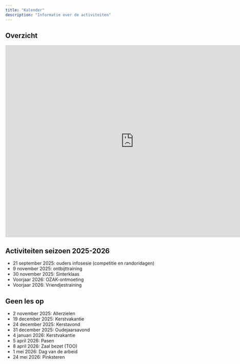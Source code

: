 ```yaml
---
title: "Kalender"
description: "Informatie over de activiteiten"
---
```


## Overzicht

<iframe 
  src="https://calendar.google.com/calendar/embed?showTitle=0&showDate=0&showPrint=0&showCalendars=0&showTz=0&mode=AGENDA&height=600&wkst=1&bgcolor=%23FFFFFF&src=judo.oosterzele%40gmail.com&color=%232952A3&ctz=Europe%2FBrussels" 
  style="border: 0" 
  width="800" 
  height="600" 
  frameborder="0" 
  scrolling="no">
</iframe>

## Activiteiten seizoen 2025-2026

- 21 september 2025: ouders infosesie (competitie en randoridagen)
- 9 november 2025: ontbijttraining
- 30 november 2025: Sinterklaas
- Voorjaar 2026: OZAK-ontmoeting
- Voorjaar 2026: Vriendjestraining

## Geen les op

- 2 november 2025: Allerzielen
- 19 december 2025: Kerstvakantie
- 24 december 2025: Kerstavond
- 31 december 2025: Oudejaarsavond
- 4 januari 2026: Kerstvakantie
- 5 april 2026: Pasen
- 8 april 2026: Zaal bezet (TOO)
- 1 mei 2026: Dag van de arbeid
- 24 mei 2026: Pinksteren

